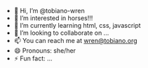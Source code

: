 - 👋 Hi, I’m @tobiano-wren
- 👀 I’m interested in horses!!!
- 🌱 I’m currently learning html, css, javascript
- 💞️ I’m looking to collaborate on ...
- 📫 You can reach me at wren@tobiano.org
- 😄 Pronouns: she/her
- ⚡ Fun fact: ...

<!---
tobiano-wren/tobiano-wren is a ✨ special ✨ repository because its `README.md` (this file) appears on your GitHub profile.
You can click the Preview link to take a look at your changes.
--->
